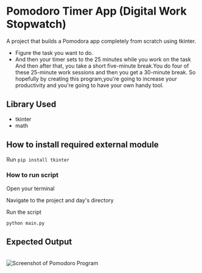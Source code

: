 # Pomodoro Timer App (Digital Work Stopwatch)
A project that builds a Pomodora app completely from scratch using tkinter.
- Figure the task you want to do.
- And then your timer sets to the 25 minutes while you work on the task And then after that, you take a short five-minute break.You do four of these 25-minute work sessions and then you get a 30-minute break.
So hopefully by creating this program,you're going to increase your productivity and you're going to have your own handy tool.


## Library Used
- tkinter
- math
## How to install required external module
Run `pip install tkinter`

### How to run script

Open your terminal

Navigate to the project and day's directory

Run the script

`python main.py`
## Expected Output
   <br><img src="https://github.com/ima-eky/100-days-of-code-course/blob/main/img/pomodoro.png" title="Screenshot of Pomodoro Program" />
